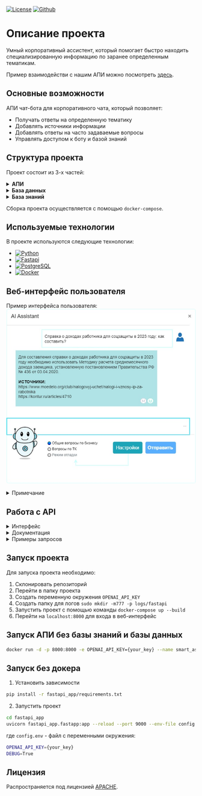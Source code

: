 [![License][license-shield]][license-url]
[![Github][github-shield]][github-url]



# Описание проекта



Умный корпоративный ассистент, который помогает быстро находить специализированную информацию по заранее определенным тематикам.

Пример взаимодействи с нашим АПИ можно посмотреть [здесь][demo-url-front].

## Основные возможности
АПИ чат-бота для корпоративного чата, который позволяет:
* Получать ответы на определенную тематику
* Добавлять источники информации
* Добавлять ответы на часто задаваемые вопросы
* Управлять доступом к боту и базой знаний

## Структура проекта


Проект состоит из 3-х частей:

<details>
  <summary><b><strong>АПИ</strong></b></summary>
  
  FastAPI приложение, которое предоставляет доступ к боту и базе знаний. 
    Приложение состоит из 3-х частей:

* АПИ чат-бота (простой и расширенный)
* АПИ базы знаний (добавление индексов)
* АПИ для администрирования проекта

</details>
<details>
  <summary><b><strong>База данных</strong></b></summary>
  
PostgreSQL база данных, которая хранит:
  * Информацию о компаниях
  * Информацию о ключах к АПИ
  * Информацию о запросах пользователей
  * Правила фильтрации запросов

</details>

<details>
  <summary><b><strong>База знаний</strong></b></summary>
  
  В базе знаний хранятся индексы:
  * Индекс для поиска ответов на вопросы, связанные с ТК
  * Индекс для поиска ответов на общие вопросы по бизнесу
  * Индекс для поиска ответов на вопросы, связанные с уплатой налогов
  * Индекс для поиска ответов на вопросы, связанные с бухучетом

</details>

Сборка проекта осуществляется с помощью `docker-compose`.

## Используемые технологии

В проекте используются следующие технологии:

* [![Python][python]][python-url]
* [![Fastapi][Fastapi]][Fastapi-url]
* [![PostgreSQL][PostgreSQL]][PostgreSQL-url]
* [![Docker][Docker]][Docker-url]


## Веб-интерфейс пользователя

Пример интерфейса пользователя:
[![Product Name Screen Shot][product-screenshot4]][demo-url-front]

<details>
  <summary>Примечание</summary>
  
  В данный момент веб-интерфейс находится в разработке.
</details>


## Работа с API

<details>
  <summary>Интерфейс</summary>

  АПИ доступно по адресу `http://localhost:8000/docs`

  ![img][product-screenshot2]
</details>

<details>
  <summary>Документация</summary>

  Документация доступна по адресу `http://localhost:8000/redoc`
  
  ![img][product-screenshot3]
</details>

<details>
  <summary>Примеры запросов</summary>

1. HTTP запрос

    ```bash
    http://localhost:8000/api/chatbot_simple/1
    ```
   Параметры:
    * `user_input` - вопрос пользователя
    * `params` - параметры запроса
    * `api_key` - ключ для доступа к АПИ

    ```json
    {
      "user_input": "Что такое НДФЛ?",
      "question": {
        "api_key": "API_KEY"
      }
    }
   ```
2. CURL запрос

    ```bash
        curl -X 'POST' \
          'http://localhost:8000/api/chatbot_simple/1' \
          -H 'accept: application/json' \
          -H 'Content-Type: application/json' \
          -d '{
          "user_input": "Что такое НДФЛ?",
          "question": {
            "api_key": "API_KEY"
          }
        }'
    ```

</details>

## Запуск проекта

Для запуска проекта необходимо:
1. Склонировать репозиторий
2. Перейти в папку проекта
3. Создать переменную окружения `OPENAI_API_KEY`
4. Создать папку для логов `sudo mkdir -m777 -p logs/fastapi`
5. Запустить проект с помощью команды `docker-compose up --build`
6. Перейти на `localhost:8000` для входа в веб-интерфейс

## Запуск АПИ без базы знаний и базы данных
```bash
docker run -d -p 8000:8000 -e OPENAI_API_KEY={your_key} --name smart_assistant smart_assistant
```

## Запуск без докера
1. Установить зависимости
```bash
pip install -r fastapi_app/requirements.txt
```
2. Запустить проект
```bash
cd fastapi_app
uvicorn fastapi_app.fastapp:app --reload --port 9000 --env-file config.env
```
где `config.env` - файл с переменными окружения:
```bash
OPENAI_API_KEY={your_key}
DEBUG=True
```

## Лицензия

Распространяется под лицензией [APACHE][license-url].

<!-- MARKDOWN LINKS & IMAGES -->
<!-- https://www.markdownguide.org/basic-syntax/#reference-style-links -->
[license-shield]: https://img.shields.io/badge/License-APACHE-yellow.svg?style=for-the-badge
[license-url]: https://github.com/CyberMaryVer/ai_assistant/blob/main/LICENSE
[product-logo]: images/logo.jpg
[demo-url]: http://178.170.196.101:8080/
[product-screenshot1]: images/landing.jpg
[product-screenshot2]: images/api.jpg
[product-screenshot3]: images/docs.jpg
[product-screenshot4]: images/front.jpg
[product-schema]: images/architecture.png
[Fastapi]: https://img.shields.io/badge/Fastapi-0.68.1-blue?style=for-the-badge
[Fastapi-url]: https://fastapi.tiangolo.com/
[PostgreSQL]: https://img.shields.io/badge/PostgreSQL-13.3-blue?style=for-the-badge
[PostgreSQL-url]: https://www.postgresql.org/
[Docker]: https://img.shields.io/badge/Docker-20.10.7-blue?style=for-the-badge
[Docker-url]: https://www.docker.com/
[python]: https://img.shields.io/badge/Python-3.9.6-blue?style=for-the-badge
[python-url]: https://www.python.org/
[github-shield]: https://img.shields.io/badge/Github-000000?style=for-the-badge&logo=github&logoColor=white
[github-url]: https://github.com/CyberMaryVer/ai_assistant
[linkedin-shield]: https://img.shields.io/badge/LinkedIn-0077B5?style=for-the-badge&logo=linkedin&logoColor=white
[linkedin-url]: https://www.linkedin.com/in/maria-startseva/
[demo-url-front]: https://cybermaryver-simple-front-for-chatbot-app-0tqyzf.streamlit.app/


